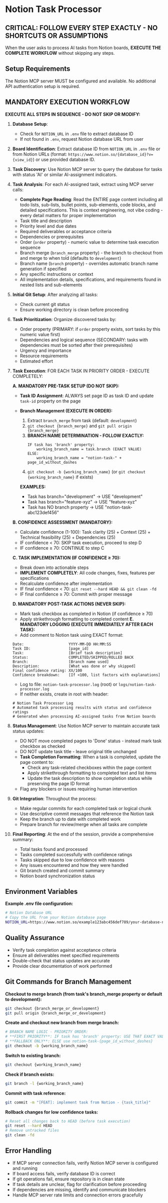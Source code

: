 # Notion Task Processor

## CRITICAL: FOLLOW EVERY STEP EXACTLY - NO SHORTCUTS OR ASSUMPTIONS

When the user asks to process AI tasks from Notion boards, **EXECUTE THE COMPLETE WORKFLOW** without skipping any steps.

## Setup Requirements

The Notion MCP server MUST be configured and available. No additional API authentication setup is required.

## MANDATORY EXECUTION WORKFLOW

**EXECUTE ALL STEPS IN SEQUENCE - DO NOT SKIP OR MODIFY:**

1. **Database Setup**: 
   - Check for `NOTION_URL` in `.env` file to extract database ID
   - If not found in `.env`, request Notion database URL from user

2. **Board Identification**: Extract database ID from `NOTION_URL` in `.env` file or from Notion URLs (format: `https://www.notion.so/{database_id}?v={view_id}`) or use provided database ID.

3. **Task Discovery**: Use Notion MCP server to query the database for tasks with status 'AI' or similar AI-assignment indicators.

4. **Task Analysis**: For each AI-assigned task, extract using MCP server calls:
   - **Complete Page Reading**: Read the ENTIRE page content including all todo lists, sub-lists, bullet points, sub-elements, code blocks, and detailed specifications. This is context engineering, not vibe coding - every detail matters for proper implementation
   - Task title and description
   - Priority level and due dates
   - Required deliverables or acceptance criteria
   - Dependencies or prerequisites
   - Order (`order` property) - numeric value to determine task execution sequence
   - Branch merge (`branch_merge` property) - the branch to checkout from and merge to when told (defaults to `development`)
   - Branch name (`branch` property) - overrides automatic branch name generation if specified
   - Any specific instructions or context
   - All implementation details, specifications, and requirements found in nested lists and sub-elements

5. **Initial Git Setup**: After analyzing all tasks:
   - Check current git status
   - Ensure working directory is clean before proceeding

6. **Task Prioritization**: Organize discovered tasks by:
   - Order property (PRIMARY: if `order` property exists, sort tasks by this numeric value first)
   - Dependencies and logical sequence (SECONDARY: tasks with dependencies must be sorted after their prerequisites)
   - Urgency and importance
   - Resource requirements
   - Estimated effort

7. **Task Execution**: FOR EACH TASK IN PRIORITY ORDER - EXECUTE COMPLETELY:
   
   **A. MANDATORY PRE-TASK SETUP (DO NOT SKIP):**
   - **Task ID Assignment**: ALWAYS set page ID as task ID and update `task-id` property on the page
   - **Branch Management (EXECUTE IN ORDER):**
     1. Extract `branch_merge` from task (default: `development`)
     2. `git checkout {branch_merge}` and `git pull origin {branch_merge}`
     3. **BRANCH NAME DETERMINATION - FOLLOW EXACTLY:**
        ```
        IF task has 'branch' property:
            working_branch_name = task.branch (EXACT VALUE)
        ELSE:
            working_branch_name = "notion-task-" + page_id_without_dashes
        ```
     4. `git checkout -b {working_branch_name}` (or `git checkout {working_branch_name}` if exists)
     
     **EXAMPLES:**
     - Task has branch="development" → USE "development"
     - Task has branch="feature-xyz" → USE "feature-xyz"  
     - Task has NO branch property → USE "notion-task-abc123def456"
   
   **B. CONFIDENCE ASSESSMENT (MANDATORY):**
   - Calculate confidence (1-100): Task clarity (25) + Context (25) + Technical feasibility (25) + Dependencies (25)
   - IF confidence < 70: SKIP task execution, proceed to step D
   - IF confidence ≥ 70: CONTINUE to step C
   
   **C. TASK IMPLEMENTATION (IF CONFIDENCE ≥ 70):**
   - Break down into actionable steps
   - **IMPLEMENT COMPLETELY**: All code changes, fixes, features per specifications
   - Recalculate confidence after implementation
   - IF final confidence < 70: `git reset --hard HEAD && git clean -fd`
   - IF final confidence ≥ 70: Commit with proper message
   
   **D. MANDATORY POST-TASK ACTIONS (NEVER SKIP):**
   - Mark task checkbox as completed in Notion (if confidence ≥ 70)
   - Apply strikethrough formatting to completed content
   **E. MANDATORY LOGGING (EXECUTE IMMEDIATELY AFTER EACH TASK):**
   - Add comment to Notion task using EXACT format:
   ```
   Date:                    YYYY-MM-DD HH:MM:SS
   Task ID:                 [page_id]
   Task:                    [Brief task description]
   Status:                  COMPLETED/SKIPPED/ROLLED BACK
   Branch:                  [Branch name used]
   Description:             [What was done or why skipped]
   Final confidence rating: XX/100
   Confidence breakdown:    [If <100, list factors with explanations]
   ```
   - Log to file: `notion-task-processor.log` (root) or `logs/notion-task-processor.log`
   - If neither exists, create in root with header:
   ```
   # Notion Task Processor Log
   # Automated task processing results with status and confidence ratings
   # Generated when processing AI-assigned tasks from Notion boards
   
   ```

8. **Status Management**: Use Notion MCP server to maintain accurate task status updates:
   - DO NOT move completed pages to 'Done' status - instead mark task checkbox as checked
   - DO NOT update task title - leave original title unchanged
   - **Task Completion Formatting**: When a task is completed, update the page content to:
     - Check any task-related checkboxes within the page content
     - Apply strikethrough formatting to completed text and list items
     - Update the task description to show completion status while preserving the page ID format
   - Flag any blockers or issues requiring human intervention

9. **Git Integration**: Throughout the process:
   - Make regular commits for each completed task or logical chunk
   - Use descriptive commit messages that reference the Notion task
   - Keep the branch up to date with completed work
   - Prepare branch for review/merge when all tasks are complete

10. **Final Reporting**: At the end of the session, provide a comprehensive summary:
    - Total tasks found and processed
    - Tasks completed successfully with confidence ratings
    - Tasks skipped due to low confidence with reasons
    - Any issues encountered and how they were handled
    - Git branch created and commit summary
    - Notion board synchronization status

## Environment Variables

**Example .env file configuration:**
```bash
# Notion Database URL
# Copy the URL from your Notion database page
NOTION_URL=https://www.notion.so/example123abc456def789/your-database-name?v=view789xyz123
```

## Quality Assurance
- Verify task completion against acceptance criteria
- Ensure all deliverables meet specified requirements
- Double-check that status updates are accurate
- Provide clear documentation of work performed

## Git Commands for Branch Management

**Checkout to merge branch (from task's branch_merge property or default to development):**
```bash
git checkout {branch_merge_or_development}
git pull origin {branch_merge_or_development}
```

**Create and checkout new branch from merge branch:**
```bash
# BRANCH NAME LOGIC - PRIORITY ORDER:
# **FIRST PRIORITY**: IF task has 'branch' property: USE THAT EXACT VALUE
# **FALLBACK ONLY**: ELSE use notion-task-{page_id_without_dashes}
git checkout -b {working_branch_name}
```

**Switch to existing branch:**
```bash
git checkout {working_branch_name}
```

**Check if branch exists:**
```bash
git branch -l {working_branch_name}
```

**Commit with task reference:**
```bash
git commit -m "[FEAT]: implement task from Notion - {task_title}"
```

**Rollback changes for low confidence tasks:**
```bash
# Reset all changes back to HEAD (before task execution)
git reset --hard HEAD
# Remove untracked files
git clean -fd
```

## Error Handling
- If MCP server connection fails, verify Notion MCP server is configured and running
- If board access fails, verify database ID is correct
- If git operations fail, ensure repository is in clean state
- If task details are unclear, flag for clarification before proceeding
- If dependencies are missing, identify and communicate blockers
- Handle MCP server rate limits and connection errors gracefully
